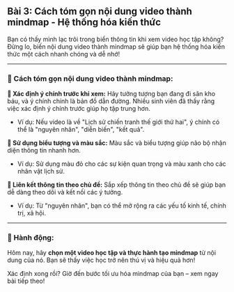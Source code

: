 ## Bài 3: Cách tóm gọn nội dung video thành mindmap - Hệ thống hóa kiến thức

Bạn có thấy mình lạc trôi trong biển thông tin khi xem video học tập không? Đừng lo, biến nội dung video thành mindmap sẽ giúp bạn hệ thống hóa kiến thức một cách nhanh chóng và dễ nhớ!

---

### 📌 Cách tóm gọn nội dung video thành mindmap:

**🔹 Xác định ý chính trước khi xem:**
Hãy tưởng tượng bạn đang đi săn kho báu, và ý chính chính là bản đồ dẫn đường. Nhiều sinh viên đã thấy rằng việc xác định ý chính trước giúp họ tập trung hơn.  
- Ví dụ: Nếu video là về "Lịch sử chiến tranh thế giới thứ hai", ý chính có thể là "nguyên nhân", "diễn biến", "kết quả".  

**🔹 Sử dụng biểu tượng và màu sắc:**
Màu sắc và biểu tượng giúp não bộ nhận diện thông tin nhanh hơn.  
- Ví dụ: Sử dụng màu đỏ cho các sự kiện quan trọng và màu xanh cho các nhân vật lịch sử.  

**🔹 Liên kết thông tin theo chủ đề:**
Sắp xếp thông tin theo chủ đề sẽ giúp bạn dễ dàng theo dõi và kết nối các ý tưởng.  
- Ví dụ: Từ "nguyên nhân", bạn có thể mở rộng ra các yếu tố kinh tế, chính trị, xã hội.  

---

### 🚀 Hành động:

Hôm nay, hãy **chọn một video học tập và thực hành tạo mindmap** từ nội dung của nó. Bạn sẽ thấy việc học trở nên thú vị và hiệu quả hơn!

Xác định xong rồi? Giờ đến bước tối ưu hóa mindmap của bạn – xem ngay bài tiếp theo!